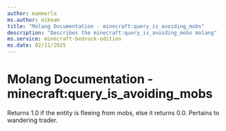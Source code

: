 ```yaml
---
author: mammerla
ms.author: mikeam
title: "Molang Documentation - minecraft:query_is_avoiding_mobs"
description: "Describes the minecraft:query_is_avoiding_mobs molang"
ms.service: minecraft-bedrock-edition
ms.date: 02/11/2025 
---
```


# Molang Documentation - minecraft:query_is_avoiding_mobs

Returns 1.0 if the entity is fleeing from mobs, else it returns 0.0. Pertains to wandering trader.
